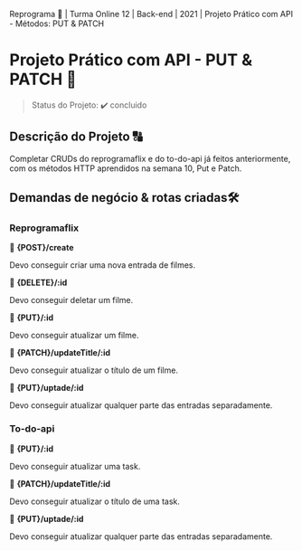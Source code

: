 Reprograma :rocket: | Turma Online 12 | Back-end | 2021 | Projeto Prático com API - Métodos: PUT & PATCH

# Projeto Prático com API - PUT & PATCH :dancers:

> Status do Projeto: :heavy_check_mark: concluido

## Descrição do Projeto :capital_abcd: 

Completar CRUDs do reprogramaflix e do to-do-api já feitos anteriormente, com os métodos HTTP aprendidos na semana 10, Put e Patch. 
<br />

## Demandas de negócio & rotas criadas:hammer_and_wrench:

### Reprogramaflix

<!-- :small_blue_diamond: {GET}/ 
para visualizar uma mensagem de boas vindas.

:small_blue_diamond: {GET}/todos 
para visualizar todos os filmes.

:small_blue_diamond: {GET}/titulo 
para visualizar um filme específico.

:small_blue_diamond: {GET}/genero
para localizar um filme pelo gênero, utilizando parâmetros. -->

<!-- :small_blue_diamond: {GET}/:id 
para visualizar um filme específico, consultando pelo id. -->

:small_blue_diamond: **{POST}/create**

Devo conseguir criar uma nova entrada de filmes.

:small_blue_diamond: **{DELETE}/:id**

Devo conseguir deletar um filme.

:small_blue_diamond: **{PUT}/:id**

Devo conseguir atualizar um filme.

:small_blue_diamond: **{PATCH}/updateTitle/:id**

Devo conseguir atualizar o título de um filme.

:small_blue_diamond: **{PUT}/uptade/:id**

Devo conseguir atualizar qualquer parte das entradas separadamente.

### To-do-api

:small_blue_diamond: **{PUT}/:id**

Devo conseguir atualizar uma task.

:small_blue_diamond: **{PATCH}/updateTitle/:id**

Devo conseguir atualizar o título de uma task.

:small_blue_diamond: **{PUT}/uptade/:id**

Devo conseguir atualizar qualquer parte das entradas separadamente.
